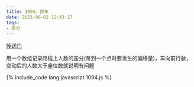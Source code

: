 ```yaml
---
title: 1094、拼车
date: 2021-06-02 12:43:17
tags:
- 差分
---
```

[传送门](https://leetcode-cn.com/problems/car-pooling/)

用一个数组记录路程上人数的差分(每到一个点时要发生的偏移量)，车向前行驶，变动后的人数大于座位数就说明有问题

{% include_code lang:javascript 1094.js %}